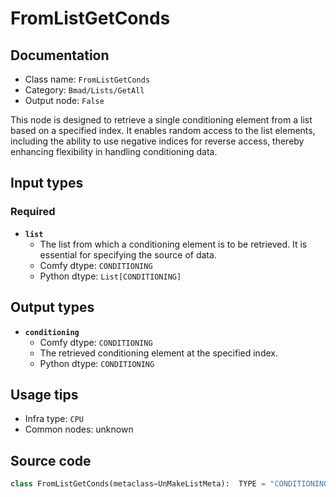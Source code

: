 # FromListGetConds
## Documentation
- Class name: `FromListGetConds`
- Category: `Bmad/Lists/GetAll`
- Output node: `False`

This node is designed to retrieve a single conditioning element from a list based on a specified index. It enables random access to the list elements, including the ability to use negative indices for reverse access, thereby enhancing flexibility in handling conditioning data.
## Input types
### Required
- **`list`**
    - The list from which a conditioning element is to be retrieved. It is essential for specifying the source of data.
    - Comfy dtype: `CONDITIONING`
    - Python dtype: `List[CONDITIONING]`
## Output types
- **`conditioning`**
    - Comfy dtype: `CONDITIONING`
    - The retrieved conditioning element at the specified index.
    - Python dtype: `CONDITIONING`
## Usage tips
- Infra type: `CPU`
- Common nodes: unknown


## Source code
```python
class FromListGetConds(metaclass=UnMakeListMeta):  TYPE = "CONDITIONING"

```
